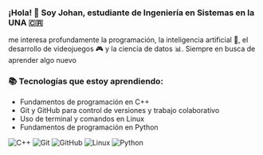 ### ¡Hola! 👋 Soy Johan, estudiante de Ingeniería en Sistemas en la UNA 🇨🇷

me interesa profundamente la programación, la inteligencia artificial 🤖, el desarrollo de videojuegos 🎮 y la ciencia de datos 📊. Siempre en busca de aprender algo nuevo

### 📚 Tecnologías que estoy aprendiendo:
- Fundamentos de programación en C++
- Git y GitHub para control de versiones y trabajo colaborativo
- Uso de terminal y comandos en Linux
- Fundamentos de programación en Python

  
![C++](https://img.shields.io/badge/C++-00599C?style=flat&logo=c%2B%2B&logoColor=white)
![Git](https://img.shields.io/badge/Git-F05032?style=flat&logo=git&logoColor=white)
![GitHub](https://img.shields.io/badge/GitHub-181717?style=flat&logo=github&logoColor=white)
![Linux](https://img.shields.io/badge/Linux-FCC624?style=flat&logo=linux&logoColor=black)
![Python](https://img.shields.io/badge/Python-3776AB?style=flat&logo=python&logoColor=white)
